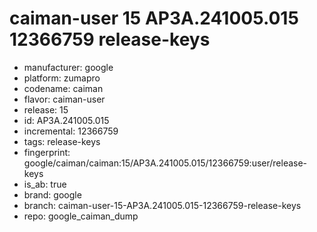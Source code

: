 # caiman-user 15 AP3A.241005.015 12366759 release-keys
- manufacturer: google
- platform: zumapro
- codename: caiman
- flavor: caiman-user
- release: 15
- id: AP3A.241005.015
- incremental: 12366759
- tags: release-keys
- fingerprint: google/caiman/caiman:15/AP3A.241005.015/12366759:user/release-keys
- is_ab: true
- brand: google
- branch: caiman-user-15-AP3A.241005.015-12366759-release-keys
- repo: google_caiman_dump
